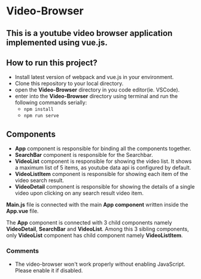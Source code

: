 # Video-Browser

## This is a youtube video browser application implemented using vue.js.

## How to run this project?
- Install latest version of webpack and vue.js in your environment.
- Clone this repository to your local directory.
- open the **Video-Browser** directory in you code editor(ie. VSCode).
- enter into the **Video-Browser** directory using terminal and run the following commands serially:
  - ```npm install```
  - ```npm run serve```

## Components
- **App** component is responsible for binding all the components together.
- **SearchBar** component is responsible for the Searchbar.
- **VideoList** component is responsible for showing the video list. It shows a maximum list of 5 items, as youtube data api is configured by default.
- **VideoListItem** component is responsible for showing each item of the video search result.
- **VideoDetail** component is responsible for showing the details of a single video upon clicking on any search result video item.

**Main.js** file is connected with the main **App component** written inside the **App.vue** file. 

The **App** component is connected with 3 child components namely **VideoDetail**, **SearchBar** and **VideoList**. Among this 3 sibling components, only **VideoList** component has child component namely **VideoListItem**.


### Comments
- The video-browser won't work properly without enabling JavaScript. Please enable it if disabled.


